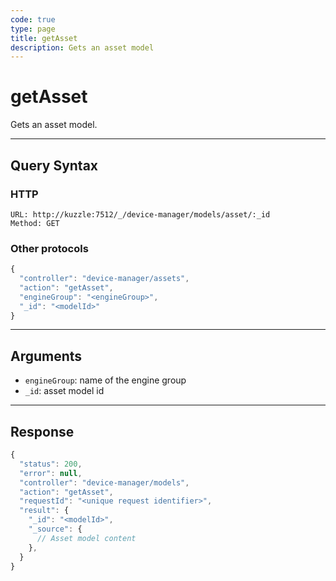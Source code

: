 ```yaml
---
code: true
type: page
title: getAsset
description: Gets an asset model
---
```


# getAsset

Gets an asset model.

---

## Query Syntax

### HTTP

```http
URL: http://kuzzle:7512/_/device-manager/models/asset/:_id
Method: GET
```

### Other protocols

```js
{
  "controller": "device-manager/assets",
  "action": "getAsset",
  "engineGroup": "<engineGroup>",
  "_id": "<modelId>"
}
```

---

## Arguments

- `engineGroup`: name of the engine group
- `_id`: asset model id

---

## Response

```js
{
  "status": 200,
  "error": null,
  "controller": "device-manager/models",
  "action": "getAsset",
  "requestId": "<unique request identifier>",
  "result": {
    "_id": "<modelId>",
    "_source": {
      // Asset model content
    },
  }
}
```
